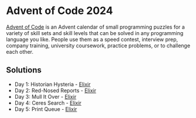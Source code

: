# Advent of Code 2024

[Advent of Code](https://adventofcode.com/2024/) is an Advent calendar of small programming puzzles for a variety of skill sets and skill levels that can be solved in any programming language you like. People use them as a speed contest, interview prep, company training, university coursework, practice problems, or to challenge each other.

## Solutions

- Day 1: Historian Hysteria - [Elixir](./Elixir/lib/day01.ex)
- Day 2: Red-Nosed Reports - [Elixir](./Elixir/lib/day02.ex)
- Day 3: Mull It Over - [Elixir](./Elixir/lib/day03.ex)
- Day 4: Ceres Search - [Elixir](./Elixir/lib/day04.ex)
- Day 5: Print Queue - [Elixir](./Elixir/lib/day05.ex)
